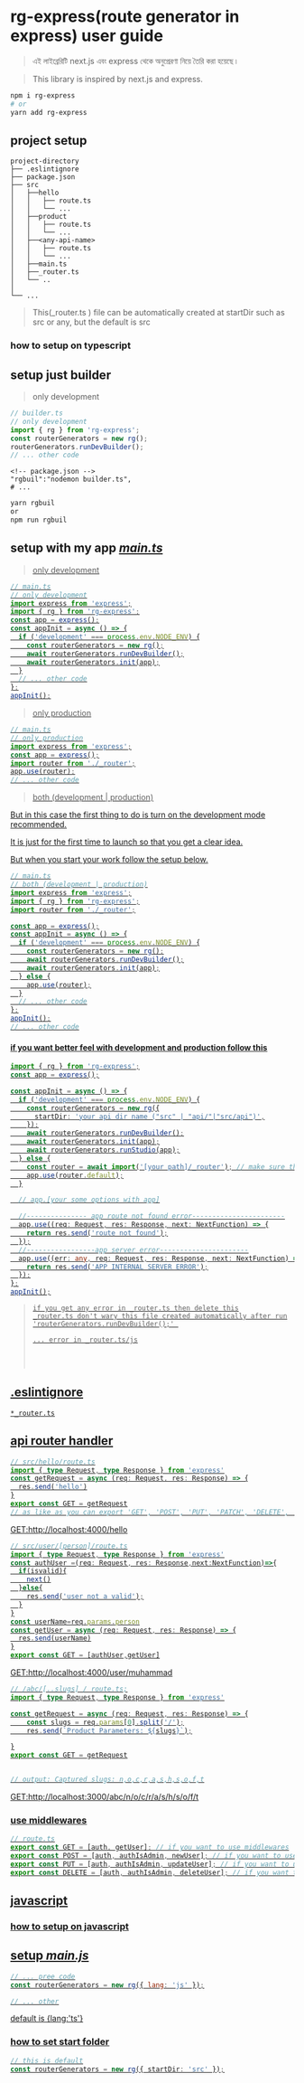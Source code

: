 # rg-express(route generator in express) user guide

> এই লাইব্রেরিটি next.js এবং express থেকে অনুপ্রেরণা নিয়ে তৈরি করা হয়েছে ৷

> This library is inspired by next.js and express.

```bash
npm i rg-express
# or
yarn add rg-express
```

## project setup

```
project-directory
├── .eslintignore
├── package.json
├── src
│   ├──hello
│   │   ├── route.ts
│   │   └── ...
│   ├──product
│   │   ├── route.ts
│   │   └── ...
│   ├──<any-api-name>
│   │   ├── route.ts
│   │   └── ...
│   ├──main.ts
│   ├──_router.ts
│   └── ..
│
└── ...

```

> This(\_router.ts ) file can be automatically created at startDir such as src or any, but the default is src

### how to setup on typescript

## setup just builder

> only development

```typescript
// builder.ts
// only development
import { rg } from 'rg-express';
const routerGenerators = new rg();
routerGenerators.runDevBuilder();
// ... other code
```

```josn
<!-- package.json -->
"rgbuil":"nodemon builder.ts",
# ...
```

```bash
yarn rgbuil
or
npm run rgbuil

```

## setup with my app <i><u>main.ts<u></i>

> only development

```typescript
// main.ts
// only development
import express from 'express';
import { rg } from 'rg-express';
const app = express();
const appInit = async () => {
  if ('development' === process.env.NODE_ENV) {
    const routerGenerators = new rg();
    await routerGenerators.runDevBuilder();
    await routerGenerators.init(app);
  }
  // ... other code
};
appInit();
```

> only production

```typescript
// main.ts
// only production
import express from 'express';
const app = express();
import router from './_router';
app.use(router);
// ... other code
```

> both (development | production)

But in this case the first thing to do is turn on the development mode recommended.

It is just for the first time to launch so that you get a clear idea.

But when you start your work follow the setup below.

```typescript
// main.ts
// both (development | production)
import express from 'express';
import { rg } from 'rg-express';
import router from './_router';

const app = express();
const appInit = async () => {
  if ('development' === process.env.NODE_ENV) {
    const routerGenerators = new rg();
    await routerGenerators.runDevBuilder();
    await routerGenerators.init(app);
  } else {
    app.use(router);
  }
  // ... other code
};
appInit();
// ... other code
```

#### if you want better feel with development and production follow this

```ts
import { rg } from 'rg-express';
const app = express();

const appInit = async () => {
  if ('development' === process.env.NODE_ENV) {
    const routerGenerators = new rg({
      startDir: 'your api dir name ("src" | "api/"|"src/api")',
    });
    await routerGenerators.runDevBuilder();
    await routerGenerators.init(app);
    await routerGenerators.runStudio(app);
  } else {
    const router = await import('[your path]/_router'); // make sure this file name
    app.use(router.default);
  }

  // app.[your some options with app]

  //--------------- app route not found error-----------------------
  app.use((req: Request, res: Response, next: NextFunction) => {
    return res.send('route not found');
  });
  //-----------------app server error----------------------
  app.use((err: any, req: Request, res: Response, next: NextFunction) => {
    return res.send('APP INTERNAL SERVER ERROR');
  });
};
appInit();
```

> <code><pre>if you get any error in \_router.ts then delete this \_router.ts
> don't wary this file created automatically after run 'routerGenerators.runDevBuilder();' <pre>... error in \_router.ts/js </code>

## .eslintignore

```eslintignore
*_router.ts

```

## api router handler

```typescript
// src/hello/route.ts
import { type Request, type Response } from 'express'
const getRequest = async (req: Request, res: Response) => {
  res.send('hello')
}
export const GET = getRequest
// as like as you can export 'GET', 'POST', 'PUT', 'PATCH', 'DELETE', 'HEAD'

```

GET:http://localhost:4000/hello

```typescript
// src/user/[person]/route.ts
import { type Request, type Response } from 'express'
const authUser =(req: Request, res: Response,next:NextFunction)=>{
  if(isvalid){
    next()
  }else{
    res.send('user not a valid');
  }
}
const userName=req.params.person
const getUser = async (req: Request, res: Response) => {
  res.send(userName)
}
export const GET = [authUser,getUser]

```

GET:http://localhost:4000/user/muhammad

```typescript
// /abc/[..slugs] / route.ts;
import { type Request, type Response } from 'express'

const getRequest = async (req: Request, res: Response) => {
    const slugs = req.params[0].split('/');
    res.send(`Product Parameters: ${slugs}`);

}
export const GET = getRequest


// output: Captured slugs: n,o,c,r,a,s,h,s,o,f,t
```

GET:http://localhost:3000/abc/n/o/c/r/a/s/h/s/o/f/t

### use middlewares

```typescript
// route.ts
export const GET = [auth, getUser]; // if you want to use middlewares
export const POST = [auth, authIsAdmin, newUser]; // if you want to use middlewares
export const PUT = [auth, authIsAdmin, updateUser]; // if you want to use middlewares
export const DELETE = [auth, authIsAdmin, deleteUser]; // if you want to use middlewares
```

## javascript

### how to setup on javascript

## setup <i><u>main.js<u></i>

```js
// ... pree code
const routerGenerators = new rg({ lang: 'js' });

// ... other
```

default is {lang:'ts'}

### how to set start folder

```typescript
// this is default
const routerGenerators = new rg({ startDir: 'src' });
```
